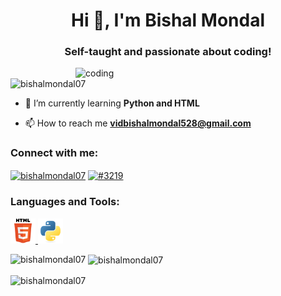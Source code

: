 <h1 align="center">Hi 👋, I'm Bishal Mondal</h1>
<h3 align="center">Self-taught and passionate about coding!</h3>
<img align="right"alt="coding"width="400"src="https://camo.githubusercontent.com/cae12fddd9d6982901d82580bdf321d81fb299141098ca1c2d4891870827bf17/68747470733a2f2f6d69726f2e6d656469756d2e636f6d2f6d61782f313336302f302a37513379765349765f7430696f4a2d5a2e676966"

<p align="left"> <img src="https://komarev.com/ghpvc/?username=bishalmondal07&label=Profile%20views&color=0e75b6&style=flat" alt="bishalmondal07" /> </p>


- 🌱 I’m currently learning **Python and HTML**

- 📫 How to reach me **vidbishalmondal528@gmail.com**

<h3 align="left">Connect with me:</h3>
<p align="left">
<a href="https://stackoverflow.com/users/16794050/bishal-mondal" target="blank"><img align="center" src="https://raw.githubusercontent.com/rahuldkjain/github-profile-readme-generator/master/src/images/icons/Social/stack-overflow.svg" alt="bishalmondal07" height="30" width="40" /></a>
<a href="https://discord.gg/#3219" target="blank"><img align="center" src="https://raw.githubusercontent.com/rahuldkjain/github-profile-readme-generator/master/src/images/icons/Social/discord.svg" alt="#3219" height="30" width="40" /></a>
</p>

<h3 align="left">Languages and Tools:</h3>
<p align="left"> <a href="https://www.w3.org/html/" target="_blank" rel="noreferrer"> <img src="https://raw.githubusercontent.com/devicons/devicon/master/icons/html5/html5-original-wordmark.svg" alt="html5" width="40" height="40"/> </a> <a href="https://www.python.org" target="_blank" rel="noreferrer"> <img src="https://raw.githubusercontent.com/devicons/devicon/master/icons/python/python-original.svg" alt="python" width="40" height="40"/> </a> </p>

<p><img align="left" src="https://github-readme-stats.vercel.app/api/top-langs?username=bishalmondal07&show_icons=true&locale=en&layout=compact" alt="bishalmondal07" /></p>

<p>&nbsp;<img align="center" src="https://github-readme-stats.vercel.app/api?username=bishalmondal07&show_icons=true&locale=en" alt="bishalmondal07" /></p>

<p><img align="center" src="https://github-readme-streak-stats.herokuapp.com/?user=bishalmondal07&" alt="bishalmondal07" /></p>
